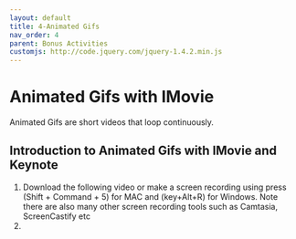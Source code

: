 ```yaml
---
layout: default
title: 4-Animated Gifs
nav_order: 4
parent: Bonus Activities
customjs: http://code.jquery.com/jquery-1.4.2.min.js
---
```


# Animated Gifs with IMovie
Animated Gifs are short videos that loop continuously.

## Introduction to Animated Gifs with IMovie and Keynote
1. Download the following video or make a screen recording using press (Shift + Command + 5) for MAC and (key+Alt+R) for Windows. Note there are also many other screen recording tools such as Camtasia, ScreenCastify etc
2. 

<script>  

    function toggle(input) {
        var x = document.getElementById(input);
        if (x.style.display === "none") {
            x.style.display = "block";
        } else {
            x.style.display = "none";
        }
    }
</script>
